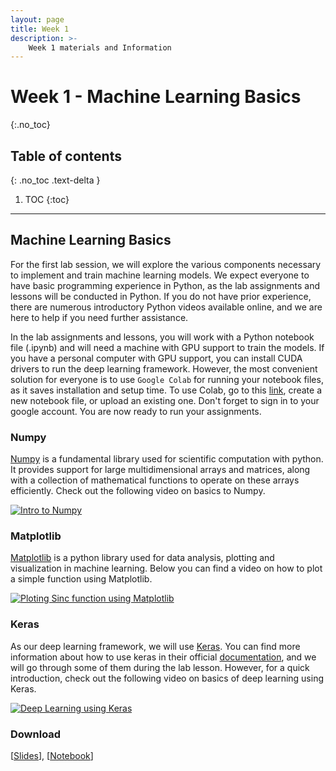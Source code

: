 ```yaml
---
layout: page
title: Week 1
description: >-
    Week 1 materials and Information
---
```


# Week 1 - Machine Learning Basics
{:.no_toc}

## Table of contents
{: .no_toc .text-delta }

1. TOC
{:toc}

---
## Machine Learning Basics

For the first lab session, we will explore the various components necessary to implement and train machine learning models. We expect everyone to have basic programming experience in Python, as the lab assignments and lessons will be conducted in Python. If you do not have prior experience, there are numerous introductory Python videos available online, and we are here to help if you need further assistance.

In the lab assignments and lessons, you will work with a Python notebook file (.ipynb) and will need a machine with GPU support to train the models. If you have a personal computer with GPU support, you can install CUDA drivers to run the deep learning framework. However, the most convenient solution for everyone is to use `Google Colab` for running your notebook files, as it saves installation and setup time. To use Colab, go to this [link](https://colab.research.google.com/), create a new notebook file, or upload an existing one. Don't forget to sign in to your google account. You are now ready to run your assignments.


### Numpy

[Numpy](https://numpy.org/) is a fundamental library used for scientific computation with python. It provides support for large multidimensional arrays and matrices, along with a collection of mathematical functions to operate on these arrays efficiently. Check out the following video on basics to Numpy. 

[![Intro to Numpy](https://i3.ytimg.com/vi/uRsE5WGiKWo/maxresdefault.jpg)](https://www.youtube.com/watch?v=uRsE5WGiKWo)

### Matplotlib 

[Matplotlib](https://matplotlib.org/) is a python library used for data analysis, plotting and visualization in machine learning. Below you can find a video on how to plot a simple function using Matplotlib. 

[![Ploting Sinc function using Matplotlib](https://i3.ytimg.com/vi/Hr4yh1_4GlQ/maxresdefault.jpg)](https://youtu.be/Hr4yh1_4GlQ?t=256)


### Keras
As our deep learning framework, we will use [Keras](https://keras.io/getting_started/). You can find more information about how to use keras in their official [documentation](https://keras.io/api/layers/), and we will go through some of them during the lab lesson. However, for a quick introduction, check out the following video on basics of deep learning using Keras.   

[![Deep Learning using Keras](https://i3.ytimg.com/vi/wQ8BIBpya2k?list=PLQVvvaa0QuDfhTox0AjmQ6tvTgMBZBEXN/maxresdefault.jpg)](https://youtu.be/wQ8BIBpya2k?list=PLQVvvaa0QuDfhTox0AjmQ6tvTgMBZBEXN)

### Download 

[[Slides](week-01/TNM112_17NOV.pdf)], [[Notebook](week-01/Lesson_17_Nov.ipynb)]